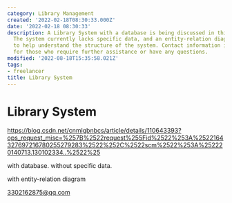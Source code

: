 ```yaml
---
category: Library Management
created: '2022-02-18T08:30:33.000Z'
date: '2022-02-18 08:30:33'
description: A Library System with a database is being discussed in this article.
  The system currently lacks specific data, and an entity-relation diagram is provided
  to help understand the structure of the system. Contact information is also included
  for those who require further assistance or have any questions.
modified: '2022-08-18T15:35:58.021Z'
tags:
- freelancer
title: Library System
---
```


# Library System

https://blog.csdn.net/cnmlgbnbcs/article/details/110643393?ops_request_misc=%257B%2522request%255Fid%2522%253A%2522164327697216780255279283%2522%252C%2522scm%2522%253A%252220140713.130102334..%2522%25

with database. without specific data.

with entity-relation diagram

3302162875@qq.com
